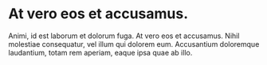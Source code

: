 # At vero eos et accusamus.

Animi, id est laborum et dolorum fuga. At vero eos et accusamus. Nihil molestiae consequatur, vel illum qui dolorem eum. Accusantium doloremque laudantium, totam rem aperiam, eaque ipsa quae ab illo.